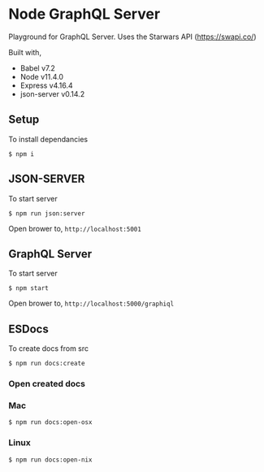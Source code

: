 # Node GraphQL Server
Playground for GraphQL Server.  Uses the Starwars API (https://swapi.co/)

Built with,
- Babel v7.2
- Node v11.4.0
- Express v4.16.4
- json-server v0.14.2

## Setup
To install dependancies
```
$ npm i
```
## JSON-SERVER
To start server
```
$ npm run json:server
```
Open brower to,
`http://localhost:5001`

## GraphQL Server
To start server
```
$ npm start
```
Open brower to,
`http://localhost:5000/graphiql`

## ESDocs
To create docs from src
```
$ npm run docs:create
```
### Open created docs
### Mac
```
$ npm run docs:open-osx
```
### Linux
```
$ npm run docs:open-nix
```